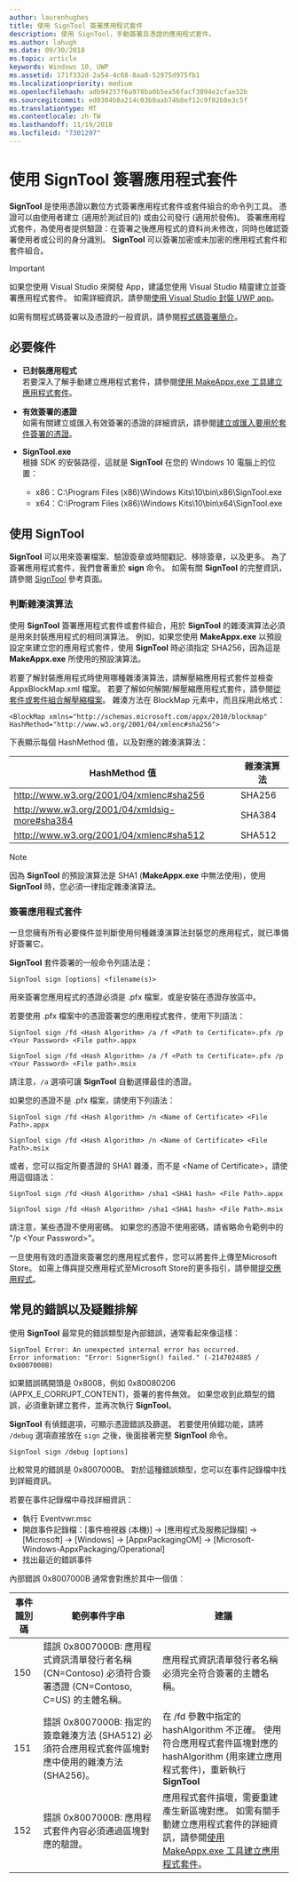 ```yaml
---
author: laurenhughes
title: 使用 SignTool 簽署應用程式套件
description: 使用 SignTool，手動簽署具憑證的應用程式套件。
ms.author: lahugh
ms.date: 09/30/2018
ms.topic: article
keywords: Windows 10, UWP
ms.assetid: 171f332d-2a54-4c68-8aa0-52975d975fb1
ms.localizationpriority: medium
ms.openlocfilehash: adb94257f6a978ba0b5ea56facf3894e2cfae32b
ms.sourcegitcommit: ed0304b8a214c03b8aab74b8ef12c9f82b8e3c5f
ms.translationtype: MT
ms.contentlocale: zh-TW
ms.lasthandoff: 11/19/2018
ms.locfileid: "7301297"
---
```

# <a name="sign-an-app-package-using-signtool"></a>使用 SignTool 簽署應用程式套件


**SignTool** 是使用憑證以數位方式簽署應用程式套件或套件組合的命令列工具。 憑證可以由使用者建立 (適用於測試目的) 或由公司發行 (適用於發佈)。 簽署應用程式套件，為使用者提供驗證：在簽署之後應用程式的資料尚未修改，同時也確認簽署使用者或公司的身分識別。 **SignTool** 可以簽署加密或未加密的應用程式套件和套件組合。

> [!IMPORTANT] 
> 如果您使用 Visual Studio 來開發 App，建議您使用 Visual Studio 精靈建立並簽署應用程式套件。 如需詳細資訊，請參閱[使用 Visual Studio 封裝 UWP app](https://msdn.microsoft.com/windows/uwp/packaging/packaging-uwp-apps)。

如需有關程式碼簽署以及憑證的一般資訊，請參閱[程式碼簽署簡介](https://msdn.microsoft.com/library/windows/desktop/aa380259.aspx#introduction_to_code_signing)。

## <a name="prerequisites"></a>必要條件
- **已封裝應用程式**  
    若要深入了解手動建立應用程式套件，請參閱[使用 MakeAppx.exe 工具建立應用程式套件](https://msdn.microsoft.com/windows/uwp/packaging/create-app-package-with-makeappx-tool)。 

- **有效簽署的憑證**  
    如需有關建立或匯入有效簽署的憑證的詳細資訊，請參閱[建立或匯入要用於套件簽署的憑證](https://msdn.microsoft.com/windows/uwp/packaging/create-certificate-package-signing)。

- **SignTool.exe**  
    根據 SDK 的安裝路徑，這就是 **SignTool** 在您的 Windows 10 電腦上的位置：
    - x86：C:\Program Files (x86)\Windows Kits\10\bin\x86\SignTool.exe
    - x64：C:\Program Files (x86)\Windows Kits\10\bin\x64\SignTool.exe

## <a name="using-signtool"></a>使用 SignTool

**SignTool** 可以用來簽署檔案、驗證簽章或時間戳記、移除簽章，以及更多。 為了簽署應用程式套件，我們會著重於 **sign** 命令。 如需有關 **SignTool** 的完整資訊，請參閱 [SignTool](https://msdn.microsoft.com/library/windows/desktop/aa387764.aspx) 參考頁面。 

### <a name="determine-the-hash-algorithm"></a>判斷雜湊演算法
使用 **SignTool** 簽署應用程式套件或套件組合，用於 **SignTool** 的雜湊演算法必須是用來封裝應用程式的相同演算法。 例如，如果您使用 **MakeAppx.exe** 以預設設定來建立您的應用程式套件，使用 **SignTool** 時必須指定 SHA256，因為這是 **MakeAppx.exe** 所使用的預設演算法。

若要了解封裝應用程式時使用哪種雜湊演算法，請解壓縮應用程式套件並檢查 AppxBlockMap.xml 檔案。 若要了解如何解開/解壓縮應用程式套件，請參閱[從套件或套件組合解壓縮檔案](https://msdn.microsoft.com/windows/uwp/packaging/create-app-package-with-makeappx-tool#extract-files-from-a-package-or-bundle)。 雜湊方法在 BlockMap 元素中，而且採用此格式：
```
<BlockMap xmlns="http://schemas.microsoft.com/appx/2010/blockmap" 
HashMethod="http://www.w3.org/2001/04/xmlenc#sha256">
```

下表顯示每個 HashMethod 值，以及對應的雜湊演算法：


| HashMethod 值                              | 雜湊演算法 |
|-----------------------------------------------|----------------|
| http://www.w3.org/2001/04/xmlenc#sha256       | SHA256         |
| http://www.w3.org/2001/04/xmldsig-more#sha384 | SHA384         |
| http://www.w3.org/2001/04/xmlenc#sha512       | SHA512         |

> [!NOTE]
> 因為 **SignTool** 的預設演算法是 SHA1 (**MakeAppx.exe** 中無法使用)，使用 **SignTool** 時，您必須一律指定雜湊演算法。

### <a name="sign-the-app-package"></a>簽署應用程式套件

一旦您擁有所有必要條件並判斷使用何種雜湊演算法封裝您的應用程式，就已準備好簽署它。 

**SignTool** 套件簽署的一般命令列語法是：
```
SignTool sign [options] <filename(s)>
```

用來簽署您應用程式的憑證必須是 .pfx 檔案，或是安裝在憑證存放區中。

若要使用 .pfx 檔案中的憑證簽署您的應用程式套件，使用下列語法：
```
SignTool sign /fd <Hash Algorithm> /a /f <Path to Certificate>.pfx /p <Your Password> <File path>.appx
```
```
SignTool sign /fd <Hash Algorithm> /a /f <Path to Certificate>.pfx /p <Your Password> <File path>.msix
```
請注意，`/a` 選項可讓 **SignTool** 自動選擇最佳的憑證。

如果您的憑證不是 .pfx 檔案，請使用下列語法：
```
SignTool sign /fd <Hash Algorithm> /n <Name of Certificate> <File Path>.appx
```
```
SignTool sign /fd <Hash Algorithm> /n <Name of Certificate> <File Path>.msix
```

或者，您可以指定所要憑證的 SHA1 雜湊，而不是 &lt;Name of Certificate&gt;，請使用這個語法：
```
SignTool sign /fd <Hash Algorithm> /sha1 <SHA1 hash> <File Path>.appx
```
```
SignTool sign /fd <Hash Algorithm> /sha1 <SHA1 hash> <File Path>.msix
```

請注意，某些憑證不使用密碼。 如果您的憑證不使用密碼，請省略命令範例中的 "/p &lt;Your Password&gt;"。

一旦使用有效的憑證來簽署您的應用程式套件，您可以將套件上傳至Microsoft Store。 如需上傳與提交應用程式至Microsoft Store的更多指引，請參閱[提交應用程式](https://msdn.microsoft.com/windows/uwp/publish/app-submissions)。

## <a name="common-errors-and-troubleshooting"></a>常見的錯誤以及疑難排解
使用 **SignTool** 最常見的錯誤類型是內部錯誤，通常看起來像這樣：

```
SignTool Error: An unexpected internal error has occurred.
Error information: "Error: SignerSign() failed." (-2147024885 / 0x8007000B) 
```

如果錯誤碼開頭是 0x8008，例如 0x80080206 (APPX_E_CORRUPT_CONTENT)，簽署的套件無效。 如果您收到此類型的錯誤，必須重新建立套件，並再次執行 **SignTool**。

**SignTool** 有偵錯選項，可顯示憑證錯誤及篩選。 若要使用偵錯功能，請將 `/debug` 選項直接放在 `sign` 之後，後面接著完整 **SignTool** 命令。
```
SignTool sign /debug [options]
``` 

比較常見的錯誤是 0x8007000B。 對於這種錯誤類型，您可以在事件記錄檔中找到詳細資訊。
 
若要在事件記錄檔中尋找詳細資訊：
- 執行 Eventvwr.msc
- 開啟事件記錄檔：\[事件檢視器 (本機)\] -> \[應用程式及服務記錄檔\] -> \[Microsoft\] -> \[Windows\] -> \[AppxPackagingOM\] -> \[Microsoft-Windows-AppxPackaging/Operational\]
- 找出最近的錯誤事件

內部錯誤 0x8007000B 通常會對應於其中一個值︰

| **事件識別碼** | **範例事件字串** | **建議** |
|--------------|--------------------------|----------------|
| 150          | 錯誤 0x8007000B: 應用程式資訊清單發行者名稱 (CN=Contoso) 必須符合簽署憑證 (CN=Contoso, C=US) 的主體名稱。 | 應用程式資訊清單發行者名稱必須完全符合簽署的主體名稱。               |
| 151          | 錯誤 0x8007000B: 指定的簽章雜湊方法 (SHA512) 必須符合應用程式套件區塊對應中使用的雜湊方法 (SHA256)。     | 在 /fd 參數中指定的 hashAlgorithm 不正確。 使用符合應用程式套件區塊對應的 hashAlgorithm (用來建立應用程式套件)，重新執行 **SignTool**  |
| 152          | 錯誤 0x8007000B: 應用程式套件內容必須通過區塊對應的驗證。                                                           | 應用程式套件損壞，需要重建產生新區塊對應。 如需有關手動建立應用程式套件的詳細資訊，請參閱[使用 MakeAppx.exe 工具建立應用程式套件](https://msdn.microsoft.com/windows/uwp/packaging/create-app-package-with-makeappx-tool)。 |